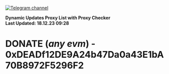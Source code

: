 [![Telegram channel](https://img.shields.io/endpoint?url=https://runkit.io/damiankrawczyk/telegram-badge/branches/master?url=https://t.me/n4z4v0d)](https://t.me/n4z4v0d) 

**Dynamic Updates Proxy List with Proxy Checker**  
**Last Updated: 18.12.23 09:28**

# DONATE (_any evm_) - 0xDEADf12DE9A24b47Da0a43E1bA70B8972F5296F2
